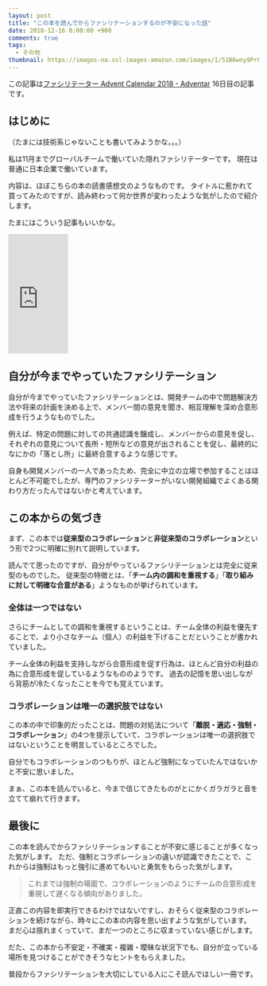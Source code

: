 ```yaml
---
layout: post
title: "この本を読んでからファシリテーションするのが不安になった話"
date: 2018-12-16 0:00:00 +900
comments: true
tags:
  - その他
thumbnail: https://images-na.ssl-images-amazon.com/images/I/51B6wny9PrL._SX327_BO1,204,203,200_.jpg
---
```


この記事は[ファシリテーター Advent Calendar 2018 \- Adventar](https://adventar.org/calendars/3052) 16日目の記事です。

## はじめに

（たまには技術系じゃないことも書いてみようかな。。。）

私は11月までグローバルチームで働いていた隠れファシリテーターです。
現在は普通に日本企業で働いています。

内容は、ほぼこちらの本の読書感想文のようなものです。
タイトルに惹かれて買ってみたのですが、読み終わって何か世界が変わったような気がしたので紹介します。

たまにはこういう記事もいいかな。

<iframe style="width:120px;height:240px;" marginwidth="0" marginheight="0" scrolling="no" frameborder="0" src="https://rcm-fe.amazon-adsystem.com/e/cm?ref=qf_sp_asin_til&t=mitsuruog-22&m=amazon&o=9&p=8&l=as1&IS1=1&detail=1&asins=4862762638&linkId=36e9fe883a1cf65729f22a705b3a1101&bc1=000000&lt1=_blank&fc1=333333&lc1=0066c0&bg1=ffffff&f=ifr"></iframe>
    
## 自分が今までやっていたファシリテーション

自分が今までやっていたファシリテーションとは、開発チームの中で問題解決方法や将来の計画を決める上で、メンバー間の意見を聞き、相互理解を深め合意形成を行うようなものでした。

例えば、特定の問題に対しての共通認識を醸成し、メンバーからの意見を促し、それぞれの意見について長所・短所などの意見が出されることを促し、最終的になにかの「落とし所」に最終合意するような感じです。

自身も開発メンバーの一人であったため、完全に中立の立場で参加することはほとんど不可能でしたが、専門のファシリテーターがいない開発組織でよくある関わり方だったんではないかと考えています。

## この本からの気づき

まず、この本では**従来型のコラボレーション**と**非従来型のコラボレーション**という形で2つに明確に別れて説明しています。

読んでて思ったのですが、自分がやっているファシリテーションとは完全に従来型のものでした。
従来型の特徴とは、「**チーム内の調和を重視する**」「**取り組みに対して明確な合意がある**」ようなものが挙げられています。

### 全体は一つではない
さらにチームとしての調和を重視するということは、チーム全体の利益を優先することで、より小さなチーム（個人）の利益を下げることだということが書かれていました。

チーム全体の利益を支持しながら合意形成を促す行為は、ほとんど自分の利益の為に合意形成を促しているようなもののようです。
過去の記憶を思い出しながら背筋が冷たくなったことを今でも覚えています。

### コラボレーションは唯一の選択肢ではない

この本の中で印象的だったことは、問題の対処法について「**離脱・適応・強制・コラボレーション**」の4つを提示していて、コラボレーションは唯一の選択肢ではないということを明言しているところでした。

自分でもコラボレーションのつもりが、ほとんど強制になっていたんではないかと不安に思いました。

まぁ、この本を読んでいると、今まで信じてきたものがとにかくガラガラと音を立てて崩れて行きます。

## 最後に

この本を読んでからファシリテーションすることが不安に感じることが多くなった気がします。
ただ、強制とコラボレーションの違いが認識できたことで、これからは強制はもっと強引に進めてもいいと勇気をもらった気がします。

> これまでは強制の場面で、コラボレーションのようにチームの合意形成を重視して遅くなる傾向がありました。

正直この内容を即実行できるわけではないですし、おそらく従来型のコラボレーションを続けながら、時々にこの本の内容を思い出すような気がしています。
まだ心は揺れまくっていて、まだ一つのところに収まっていない感じがします。

だた、この本から不安定・不確実・複雑・曖昧な状況下でも、自分が立っている場所を見つけることができそうなヒントをもらえました。

普段からファシリテーションを大切にしている人にこそ読んでほしい一冊です。
